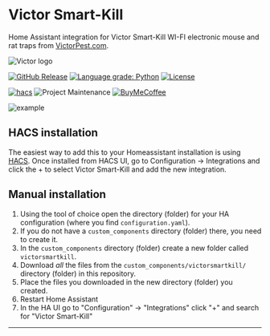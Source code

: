 # Victor Smart-Kill

Home Assistant integration for Victor Smart-Kill WI-FI electronic mouse and rat traps from [VictorPest.com].

![Victor logo][victor-logo]

[![GitHub Release][releases-shield]][releases]
[![Language grade: Python][language-grade-shield]][lgtm-project]
[![License][license-shield]](LICENSE)

[![hacs][hacsbadge]][hacs]
![Project Maintenance][maintenance-shield]
[![BuyMeCoffee][buymecoffeebadge]][buymecoffee]

![example][exampleimg]

## HACS installation

The easiest way to add this to your Homeassistant installation is using [HACS]. Once installed from HACS UI, go to Configuration -> Integrations and click the + to select Victor Smart-Kill and add the new integration.

## Manual installation

1. Using the tool of choice open the directory (folder) for your HA configuration (where you find `configuration.yaml`).
2. If you do not have a `custom_components` directory (folder) there, you need to create it.
3. In the `custom_components` directory (folder) create a new folder called `victorsmartkill`.
4. Download _all_ the files from the `custom_components/victorsmartkill/` directory (folder) in this repository.
5. Place the files you downloaded in the new directory (folder) you created.
6. Restart Home Assistant
7. In the HA UI go to "Configuration" -> "Integrations" click "+" and search for "Victor Smart-Kill"

---

[victorpest.com]: https://www.victorpest.com/
[buymecoffee]: https://www.buymeacoffee.com/toreamun
[buymecoffeebadge]: https://img.shields.io/badge/buy%20me%20a%20coffee-donate-yellow.svg
[hacsbadge]: https://img.shields.io/badge/HACS-Default-orange.svg
[license-shield]: https://img.shields.io/github/license/toreamun/victor-smart-kill
[maintenance-shield]: https://img.shields.io/badge/maintainer-Tore%20Amundsen%20%40toreamun-blue.svg
[releases-shield]: https://img.shields.io/github/release/toreamun/victorsmartkill-homeassistant
[releases]: https://github.com/toreamun/victorsmartkill-homeassistant/releases
[language-grade-shield]: https://img.shields.io/lgtm/grade/python/g/toreamun/victorsmartkill-homeassistant.svg?logo=lgtm&logoWidth=18
[lgtm-project]: https://lgtm.com/projects/g/toreamun/victorsmartkill-homeassistant/context:python
[hacs]: https://github.com/custom-components/hacs
[exampleimg]: https://raw.githubusercontent.com/toreamun/victorsmartkill-homeassistant/master/example.png
[victor-logo]: https://static.victorpest.com/skin/frontend/rwd/vpus/images/vpus-logo.jpg
